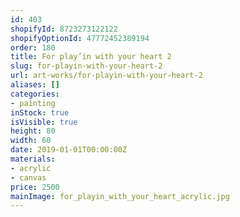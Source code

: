 ```yaml
---
id: 403
shopifyId: 8723273122122
shopifyOptionId: 47772452389194
order: 180
title: For play’in with your heart 2
slug: for-playin-with-your-heart-2
url: art-works/for-playin-with-your-heart-2
aliases: []
categories:
- painting
inStock: true
isVisible: true
height: 80
width: 60
date: 2019-01-01T00:00:00Z
materials:
- acrylic
- canvas
price: 2500
mainImage: for_playin_with_your_heart_acrylic.jpg
---
```


